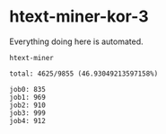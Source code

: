# htext-miner-kor-3

Everything doing here is automated.

```
htext-miner

total: 4625/9855 (46.93049213597158%)

job0: 835
job1: 969
job2: 910
job3: 999
job4: 912
```